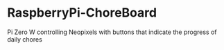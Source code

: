 # RaspberryPi-ChoreBoard
Pi Zero W controlling Neopixels with buttons that indicate the progress of daily chores
